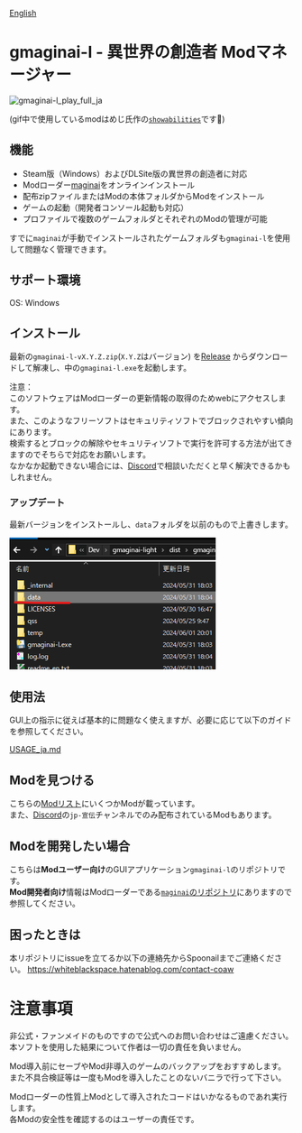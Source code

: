[English](README.md)

# gmaginai-l - 異世界の創造者 Modマネージャー

![gmaginai-l_play_full_ja](docs/image/ja/gmaginai-l_play_full_ja.gif)

(gif中で使用しているmodはめじ氏作の[`showabilities`](https://discord.com/channels/1234695202615197746/1234751996595015710/1245000749952532480)です🙌)

## 機能

- Steam版（Windows）およびDLSite版の異世界の創造者に対応
- Modローダー[maginai](https://github.com/Spoonail-Iroiro/maginai)をオンラインインストール
- 配布zipファイルまたはModの本体フォルダからModをインストール
- ゲームの起動（開発者コンソール起動も対応）
- プロファイルで複数のゲームフォルダとそれぞれのModの管理が可能

すでに`maginai`が手動でインストールされたゲームフォルダも`gmaginai-l`を使用して問題なく管理できます。

## サポート環境

OS: Windows

## インストール

最新の`gmaginai-l-vX.Y.Z.zip`(`X.Y.Z`はバージョン) を[Release](https://github.com/Spoonail-Iroiro/gmaginai-l/releases)
からダウンロードして解凍し、中の`gmaginai-l.exe`を起動します。

注意：  
このソフトウェアはModローダーの更新情報の取得のためwebにアクセスします。  
また、このようなフリーソフトはセキュリティソフトでブロックされやすい傾向にあります。  
検索するとブロックの解除やセキュリティソフトで実行を許可する方法が出てきますのでそちらで対応をお願いします。  
なかなか起動できない場合には、[Discord](https://discord.gg/RgYrD3uPZM)で相談いただくと早く解決できるかもしれません。

### アップデート

最新バージョンをインストールし、`data`フォルダを以前のもので上書きします。

![docs/image/migrate-gmaginai-l.png](docs/image/migrate-gmaginai-l.png)

## 使用法

GUI上の指示に従えば基本的に問題なく使えますが、必要に応じて以下のガイドを参照してください。

[USAGE_ja.md](docs/USAGE_ja.md)

## Modを見つける
こちらの[Modリスト](https://github.com/Spoonail-Iroiro/maginai/blob/develop/README_en.md#%E4%BD%9C%E8%80%85mod%E3%83%AA%E3%82%B9%E3%83%889)にいくつかModが載っています。  
また、[Discord](https://discord.gg/RgYrD3uPZM)の`jp-宣伝`チャンネルでのみ配布されているModもあります。  

## Modを開発したい場合

こちらは**Modユーザー向け**のGUIアプリケーション`gmaginai-l`のリポジトリです。  
**Mod開発者向け**情報はModローダーである[`maginai`のリポジトリ](https://github.com/Spoonail-Iroiro/maginai)にありますので参照してください。

## 困ったときは

本リポジトリにissueを立てるか以下の連絡先からSpoonailまでご連絡ください。
https://whiteblackspace.hatenablog.com/contact-coaw

# 注意事項

非公式・ファンメイドのものですので公式へのお問い合わせはご遠慮ください。  
本ソフトを使用した結果について作者は一切の責任を負いません。

Mod導入前にセーブやMod非導入のゲームのバックアップをおすすめします。  
また不具合検証等は一度もModを導入したことのないバニラで行って下さい。

Modローダーの性質上Modとして導入されたコードはいかなるものであれ実行します。  
各Modの安全性を確認するのはユーザーの責任です。  
